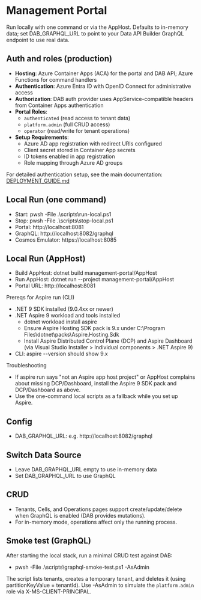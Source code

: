 # Management Portal

Run locally with one command or via the AppHost. Defaults to in-memory data; set DAB_GRAPHQL_URL to point to your Data API Builder GraphQL endpoint to use real data.

## Auth and roles (production)

- **Hosting**: Azure Container Apps (ACA) for the portal and DAB API; Azure Functions for command handlers
- **Authentication**: Azure Entra ID with OpenID Connect for administrative access
- **Authorization**: DAB auth provider uses AppService-compatible headers from Container Apps authentication
- **Portal Roles**: 
  - `authenticated` (read access to tenant data)
  - `platform.admin` (full CRUD access)
  - `operator` (read/write for tenant operations)
- **Setup Requirements**:
  - Azure AD app registration with redirect URIs configured
  - Client secret stored in Container App secrets
  - ID tokens enabled in app registration
  - Role mapping through Azure AD groups

For detailed authentication setup, see the main documentation: [DEPLOYMENT_GUIDE.md](../docs/DEPLOYMENT_GUIDE.md#management-portal-authentication-setup)

## Local Run (one command)
- Start: pwsh -File .\scripts\run-local.ps1
- Stop: pwsh -File .\scripts\stop-local.ps1
- Portal: http://localhost:8081
- GraphQL: http://localhost:8082/graphql
- Cosmos Emulator: https://localhost:8085

## Local Run (AppHost)
- Build AppHost: dotnet build management-portal/AppHost
- Run AppHost: dotnet run --project management-portal/AppHost
- Portal URL: http://localhost:8081

Prereqs for Aspire run (CLI)
- .NET 9 SDK installed (9.0.4xx or newer)
- .NET Aspire 9 workload and tools installed
	- dotnet workload install aspire
	- Ensure Aspire Hosting SDK pack is 9.x under C:\Program Files\dotnet\packs\Aspire.Hosting.Sdk
	- Install Aspire Distributed Control Plane (DCP) and Aspire Dashboard (via Visual Studio Installer > Individual components > .NET Aspire 9)
- CLI: aspire --version should show 9.x

Troubleshooting
- If aspire run says "not an Aspire app host project" or AppHost complains about missing DCP/Dashboard, install the Aspire 9 SDK pack and DCP/Dashboard as above.
- Use the one-command local scripts as a fallback while you set up Aspire.

## Config
- DAB_GRAPHQL_URL: e.g. http://localhost:8082/graphql

## Switch Data Source
- Leave DAB_GRAPHQL_URL empty to use in-memory data
- Set DAB_GRAPHQL_URL to use GraphQL

## CRUD
- Tenants, Cells, and Operations pages support create/update/delete when GraphQL is enabled (DAB provides mutations).
- For in-memory mode, operations affect only the running process.

## Smoke test (GraphQL)

After starting the local stack, run a minimal CRUD test against DAB:

- pwsh -File .\scripts\graphql-smoke-test.ps1 -AsAdmin

The script lists tenants, creates a temporary tenant, and deletes it (using partitionKeyValue = tenantId). Use -AsAdmin to simulate the `platform.admin` role via X-MS-CLIENT-PRINCIPAL.
